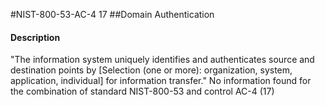 #NIST-800-53-AC-4 17
##Domain Authentication
#### Description
"The information system uniquely identifies and authenticates source and destination points by [Selection (one or more): organization, system, application, individual] for information transfer."
No information found for the combination of standard NIST-800-53 and control AC-4 (17)
